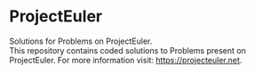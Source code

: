 # ProjectEuler
Solutions for Problems on ProjectEuler.</br>
This repository contains coded solutions to Problems present on ProjectEuler. For more information visit: https://projecteuler.net.
